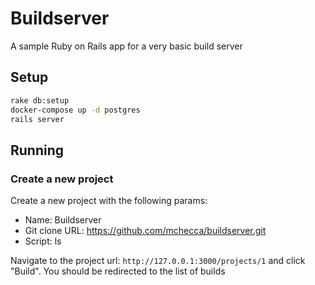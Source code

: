 # Buildserver

A sample Ruby on Rails app for a very basic build server

## Setup
```bash
rake db:setup
docker-compose up -d postgres
rails server
```

## Running

### Create a new project

Create a new project with the following params:

* Name: Buildserver
* Git clone URL: https://github.com/mchecca/buildserver.git
* Script: ls

Navigate to the project url: `http://127.0.0.1:3000/projects/1` and click "Build".
You should be redirected to the list of builds
